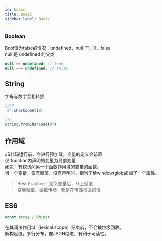 ```yaml
---
id: basic
title: Basic
sidebar_label: Basic
---
```


### Boolean
Bool值为false的情况：undefined，null，””，0，false  
null 是 undefined 的父类  

```javascript
null == undefined; // true
null === undefined; // false
```

  


## String
字母与数字互相转换  

```javascript
//97
'a'.charCodeAt(0) 

//a
String.fromCharCode(97) 
```


## 作用域
JS代码运行前，会进行预加载，变量的定义会前置  
仅 function内声明的变量为局部变量  
闭包：有权访问另一个函数作用域的变量的函数。  
当一个变量，仅有赋值，没有声明时，相当于给window(global)加了一个属性。  
> Best Practice：定义变量后，马上赋值  
变量赋值、函数传参，都是在传递栈区的值  


## ES6


```javascript
const Array / Object
```
在其词法作用域（lexical scope）结束前，不会被垃圾回收。  
  解构赋值，多行分布，像JSON缩进，有利于可读性。  

